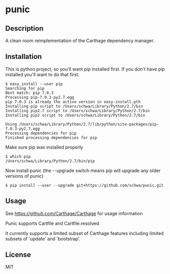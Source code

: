 # punic

## Description

A clean room reimplementation of the Carthage dependency manager.

## Installation

This is python project, so you'll want pip installed first. If you don't have pip installed you'll want to do that first.

```
$ easy_install --user pip
Searching for pip
Best match: pip 7.0.3
Processing pip-7.0.3-py2.7.egg
pip 7.0.3 is already the active version in easy-install.pth
Installing pip script to /Users/schwa/Library/Python/2.7/bin
Installing pip2.7 script to /Users/schwa/Library/Python/2.7/bin
Installing pip2 script to /Users/schwa/Library/Python/2.7/bin

Using /Users/schwa/Library/Python/2.7/lib/python/site-packages/pip-7.0.3-py2.7.egg
Processing dependencies for pip
Finished processing dependencies for pip
```

Make sure pip was installed properly

```
$ which pip
/Users/schwa/Library/Python/2.7/bin/pip
```

Now install punic (the --upgrade switch means pip will upgrade any older versions of punic)

```
$ pip install --user --upgrade git+https://github.com/schwa/punic.git
```

## Usage

See https://github.com/Carthage/Carthage for usage information

Punic supports Cartfile and Cartfile.resolved

It currently supports a limited subset of Carthage features including limited subsets of 'update' and 'bootstrap'.

## License

MIT



